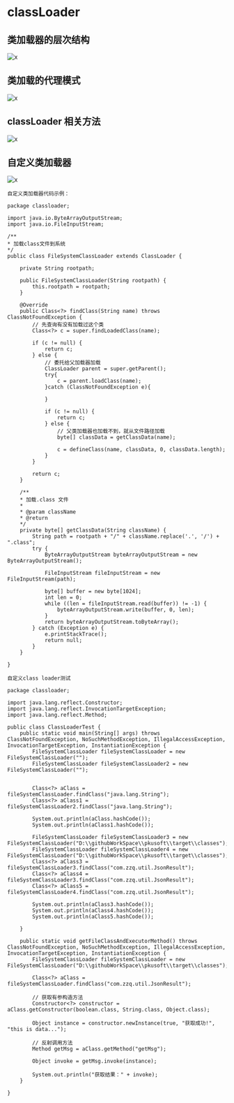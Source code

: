 # classLoader

## 类加载器的层次结构
![x](../images/class-loader-01.jpg)

## 类加载的代理模式
![x](../images/class-loader-02.jpg)

## classLoader 相关方法
![x](../images/class-loader-03.jpg)

## 自定义类加载器
![x](../images/class-loader-04.jpg)

```自定义类加载器代码示例：```

    package classloader;

    import java.io.ByteArrayOutputStream;
    import java.io.FileInputStream;

    /**
    * 加载class文件到系统
    */
    public class FileSystemClassLoader extends ClassLoader {

        private String rootpath;

        public FileSystemClassLoader(String rootpath) {
            this.rootpath = rootpath;
        }

        @Override
        public Class<?> findClass(String name) throws ClassNotFoundException {
            // 先查询有没有加载过这个类
            Class<?> c = super.findLoadedClass(name);

            if (c != null) {
                return c;
            } else {
                // 委托给父加载器加载
                ClassLoader parent = super.getParent();
                try{
                    c = parent.loadClass(name);
                }catch (ClassNotFoundException e){

                }

                if (c != null) {
                    return c;
                } else {
                    // 父类加载器也加载不到，就从文件路径加载
                    byte[] classData = getClassData(name);

                    c = defineClass(name, classData, 0, classData.length);
                }
            }

            return c;
        }

        /**
        * 加载.class 文件
        *
        * @param className
        * @return
        */
        private byte[] getClassData(String className) {
            String path = rootpath + "/" + className.replace('.', '/') + ".class";
            try {
                ByteArrayOutputStream byteArrayOutputStream = new ByteArrayOutputStream();

                FileInputStream fileInputStream = new FileInputStream(path);

                byte[] buffer = new byte[1024];
                int len = 0;
                while ((len = fileInputStream.read(buffer)) != -1) {
                    byteArrayOutputStream.write(buffer, 0, len);
                }
                return byteArrayOutputStream.toByteArray();
            } catch (Exception e) {
                e.printStackTrace();
                return null;
            }
        }

    }


```自定义class loader测试```

    package classloader;

    import java.lang.reflect.Constructor;
    import java.lang.reflect.InvocationTargetException;
    import java.lang.reflect.Method;

    public class ClassLoaderTest {
        public static void main(String[] args) throws ClassNotFoundException, NoSuchMethodException, IllegalAccessException, InvocationTargetException, InstantiationException {
            FileSystemClassLoader fileSystemClassLoader = new FileSystemClassLoader("");
            FileSystemClassLoader fileSystemClassLoader2 = new FileSystemClassLoader("");


            Class<?> aClass = fileSystemClassLoader.findClass("java.lang.String");
            Class<?> aClass1 = fileSystemClassLoader2.findClass("java.lang.String");

            System.out.println(aClass.hashCode());
            System.out.println(aClass1.hashCode());

            FileSystemClassLoader fileSystemClassLoader3 = new FileSystemClassLoader("D:\\githubWorkSpace\\pkusoft\\target\\classes");
            FileSystemClassLoader fileSystemClassLoader4 = new FileSystemClassLoader("D:\\githubWorkSpace\\pkusoft\\target\\classes");
            Class<?> aClass3 = fileSystemClassLoader3.findClass("com.zzq.util.JsonResult");
            Class<?> aClass4 = fileSystemClassLoader3.findClass("com.zzq.util.JsonResult");
            Class<?> aClass5 = fileSystemClassLoader4.findClass("com.zzq.util.JsonResult");

            System.out.println(aClass3.hashCode());
            System.out.println(aClass4.hashCode());
            System.out.println(aClass5.hashCode());

        }

        public static void getFileClassAndExecutorMethod() throws ClassNotFoundException, NoSuchMethodException, IllegalAccessException, InvocationTargetException, InstantiationException {
            FileSystemClassLoader fileSystemClassLoader = new FileSystemClassLoader("D:\\githubWorkSpace\\pkusoft\\target\\classes");

            Class<?> aClass = fileSystemClassLoader.findClass("com.zzq.util.JsonResult");

            // 获取有参构造方法
            Constructor<?> constructor = aClass.getConstructor(boolean.class, String.class, Object.class);

            Object instance = constructor.newInstance(true, "获取成功!", "this is data...");

            // 反射调用方法
            Method getMsg = aClass.getMethod("getMsg");

            Object invoke = getMsg.invoke(instance);

            System.out.println("获取结果：" + invoke);
        }

    }
